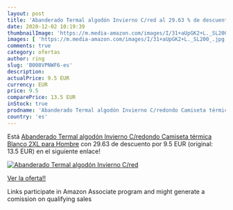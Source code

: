 ```yaml
---
layout: post
title: 'Abanderado Termal algodón Invierno C/red al 29.63 % de descuento'
date: 2020-12-02 10:19:39
thumbnailImage: 'https://m.media-amazon.com/images/I/31+aUpGK2+L._SL200_.jpg'
images: [ 'https://m.media-amazon.com/images/I/31+aUpGK2+L._SL200_.jpg' ]
comments: true
category: ofertas
author: ring
slug: 'B008VPNWF6-es'
description:
actualPrice: 9.5 EUR
currency: EUR
price: 9.5
comparePrice: 13.5 EUR
inStock: true
prodname: 'Abanderado Termal algodón Invierno C/redondo Camiseta térmica  Blanco  2XL para Hombre'
country: 'es'
---
```


Está [Abanderado Termal algodón Invierno C/redondo Camiseta térmica  Blanco  2XL para Hombre](https://www.amazon.es/dp/B008VPNWF6/?tag=tolees-21) con 29.63 de descuento por 9.5 EUR (original: 13.5 EUR) en el siguiente enlace!

[![Abanderado Termal algodón Invierno C/red](https://m.media-amazon.com/images/I/31+aUpGK2+L._SL200_.jpg)](https://www.amazon.es/dp/B008VPNWF6/?tag=tolees-21)

[Ver la oferta!!](https://www.amazon.es/dp/B008VPNWF6/?tag=tolees-21)

Links participate in Amazon Associate program and might generate a comission on qualifying sales


